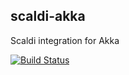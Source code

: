 ## scaldi-akka

Scaldi integration for Akka


[![Build Status](https://travis-ci.org/scaldi/scaldi-akka.png)](https://travis-ci.org/scaldi/scaldi-akka)